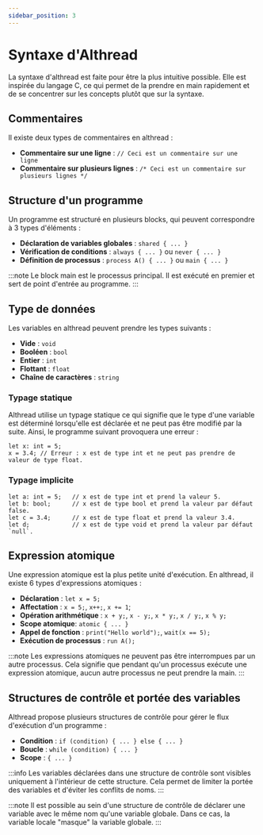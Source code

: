 ```yaml
---
sidebar_position: 3
---
```


# Syntaxe d'Althread

La syntaxe d'althread est faite pour être la plus intuitive possible. Elle est inspirée du langage C, ce qui permet de la prendre en main rapidement et de se concentrer sur les concepts plutôt que sur la syntaxe.


## Commentaires

Il existe deux types de commentaires en althread :
- **Commentaire sur une ligne** : `// Ceci est un commentaire sur une ligne`
- **Commentaire sur plusieurs lignes** : `/* Ceci est un commentaire sur plusieurs lignes */`

## Structure d'un programme

Un programme est structuré en plusieurs blocks, qui peuvent correspondre à 3 types d'éléments :
- **Déclaration de variables globales** : `shared { ... }`
- **Vérification de conditions** : `always { ... }` ou `never { ... }`
- **Définition de processus** : `process A() { ... }` ou `main { ... }`

:::note
Le block main est le processus principal. Il est exécuté en premier et sert de point d'entrée au programme.
:::

## Type de données

Les variables en althread peuvent prendre les types suivants :
- **Vide** : `void`
- **Booléen** : `bool`
- **Entier** : `int`
- **Flottant** : `float`
- **Chaîne de caractères** : `string`


### Typage statique

Althread utilise un typage statique ce qui signifie que le type d'une variable est déterminé lorsqu'elle est déclarée et ne peut pas être modifié par la suite. Ainsi, le programme suivant provoquera une erreur :

```
let x: int = 5;
x = 3.4; // Erreur : x est de type int et ne peut pas prendre de valeur de type float.
```

### Typage implicite

```
let a: int = 5;   // x est de type int et prend la valeur 5.
let b: bool;      // x est de type bool et prend la valeur par défaut false.
let c = 3.4;      // x est de type float et prend la valeur 3.4.
let d;            // x est de type void et prend la valeur par défaut `null`.
```

## Expression atomique

Une expression atomique est la plus petite unité d'exécution. En althread, il existe 6 types d'expressions atomiques :
- **Déclaration** : `let x = 5;`
- **Affectation** : `x = 5;`,  `x++;`, `x += 1`;
- **Opération arithmétique** : `x + y;`, `x - y;`, `x * y;`, `x / y;`, `x % y;`
- **Scope atomique**: `atomic { ... }`
- **Appel de fonction** : `print("Hello world");`, `wait(x == 5);`
- **Exécution de processus** : `run A();`

:::note
Les expressions atomiques ne peuvent pas être interrompues par un autre processus. Cela signifie que pendant qu'un processus exécute une expression atomique, aucun autre processus ne peut prendre la main.
:::

## Structures de contrôle et portée des variables

Althread propose plusieurs structures de contrôle pour gérer le flux d'exécution d'un programme :
- **Condition** : `if (condition) { ... } else { ... }`
- **Boucle** : `while (condition) { ... }`
- **Scope** : `{ ... }`

:::info
Les variables déclarées dans une structure de contrôle sont visibles uniquement à l'intérieur de cette structure. Cela permet de limiter la portée des variables et d'éviter les conflits de noms. 
:::

:::note
Il est possible au sein d'une structure de contrôle de déclarer une variable avec le même nom qu'une variable globale. Dans ce cas, la variable locale "masque" la variable globale.
:::